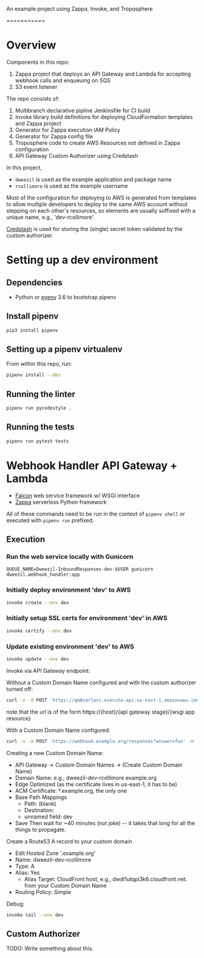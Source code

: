 An example project using Zappa, Invoke, and Troposphere

===========

# Overview

Components in this repo:
1. Zappa project that deploys an API Gateway and Lambda for accepting webhook calls and enqueuing on SQS
1. S3 event listener

The repo consists of:
1. Multibranch declarative pipline Jenkinsfile for CI build
1. Invoke library build definitions for deploying CloudFormation templates and Zappa project
1. Generator for Zappa execution IAM Policy
1. Generator for Zappa config file
1. Troposphere code to create AWS Resources not defined in Zappa configuration
1. API Gateway Custom Authorizer using Credstash

In this project,
* `dweezil` is used as the example application and package name
* `rcollimore` is used as the example username

Most of the configuration for deploying to AWS is generated from templates to allow multiple developers to deploy to
the same AWS account without stepping on each other's resources, so elements are usually suffixed with a unique name,
e.g., 'dev-rcollimore'.

[Credstash](https://github.com/fugue/credstash) is used for storing the (single) secret token validated by the
custom authorizer.

#  Setting up a dev environment

## Dependencies

* Python or [pyenv](https://github.com/pyenv/pyenv) 3.6 to bootstrap pipenv

## Install pipenv

```bash
pip3 install pipenv
```

## Setting up a pipenv virtualenv

From within this repo, run:

```bash
pipenv install --dev
```

## Running the linter

```bash
pipenv run pycodestyle .
```

## Running the tests

```bash
pipenv run pytest tests
```

# Webhook Handler API Gateway + Lambda

* [Falcon](https://falconframework.org/) web service framework w/ WSGI interface
* [Zappa](https://github.com/Miserlou/Zappa) serverless Python framework

All of these commands need to be run in the context of `pipenv shell` or executed with `pipenv run` prefixed.

## Execution

### Run the web service locally with Gunicorn

```
QUEUE_NAME=Dweezil-InboundResponses-dev-$USER gunicorn dweezil.webhook_handler:app
```

### Initially deploy environment 'dev' to AWS

```bash
invoke create --env dev
```

### Initially setup SSL certs for environment 'dev' in AWS

```bash
invoke certify --env dev
```

### Update existing environment 'dev' to AWS

```bash
invoke update --env dev
```

Invoke via API Gateway endpoint:

Without a Custom Domain Name configured and with the custom authorizer turned off:
```bash
curl -v -X POST 'https://qm8sarlacc.execute-api.us-east-1.amazonaws.com/dev_pvarner/responses?param1=foo' ; echo '\n'
```
note that the url is of the form https://{host}/{api gateway stage}/{wsgi app resource}

With a Custom Domain Name configured:
```bash
curl -v -X POST 'https://webhook.example.org/responses?answer=foo' -H 'Authorization: Bearer 1234' && echo
```

Creating a new Custom Domain Name:
* API Gateway -> Custom Domain Names -> (Create Custom Domain Name)
* Domain Name: e.g., dweezil-dev-rcollimore.example.org
* Edge Optimized (as the certificate lives in us-east-1, it has to be)
* ACM Certificate: *.example.org, the only one
* Base Path Mappings
  * Path: (blank)
  * Destination: <your api gateway>
  * unnamed field: dev
* Save
Then wait for ~40 minutes (not joke) -- it takes that long for all the things to propagate.

Create a Route53 A record to your custom domain
* Edit Hosted Zone '.example.org'
* Name: dweezil-dev-rcollimore
* Type: A
* Alias: Yes
  * Alias Target: CloudFront host, e.g., dwdl1utqpi3k6.cloudfront.net. from your Custom Domain Name
* Routing Policy: Simple

Debug:
```bash
invoke tail --env dev
```

## Custom Authorizer

TODO: Write something about this.

